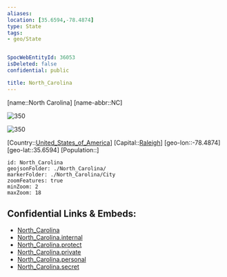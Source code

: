 ```yaml
---
aliases: 
location: [35.6594,-78.4874]
type: State
tags:
- geo/State


SpocWebEntityId: 36053
isDeleted: false
confidential: public

title: North_Carolina
---
```

[name::North Carolina]
[name-abbr::NC]

![350](geo/Continent/North-America/United_States_of_America/North_Carolina/Flag_of_North_Carolina.svg)

![350](geo/Continent/North-America/United_States_of_America/North_Carolina/Seal_of_North_Carolina.svg)

[Country::[United_States_of_America](geo/Continent/North-America/United_States_of_America.md)]
[Capital::[Raleigh](geo/Continent/North-America/United_States_of_America/North_Carolina/City/Raleigh.md)]
[geo-lon::-78.4874]
[geo-lat::35.6594]
[Population::]



```leaflet
id: North_Carolina
geojsonFolder: ./North_Carolina/
markerFolder: ./North_Carolina/City
zoomFeatures: true 
minZoom: 2 
maxZoom: 18
```


## Confidential Links & Embeds: 
- [North_Carolina](../../../../../_public/geo/Continent/North-America/United_States_of_America/North_Carolina.md) 
- [North_Carolina.internal](../../../../../_internal/geo/Continent/North-America/United_States_of_America/North_Carolina.internal.md) 
- [North_Carolina.protect](../../../../../_protect/geo/Continent/North-America/United_States_of_America/North_Carolina.protect.md) 
- [North_Carolina.private](../../../../../_private/geo/Continent/North-America/United_States_of_America/North_Carolina.private.md) 
- [North_Carolina.personal](../../../../../_personal/geo/Continent/North-America/United_States_of_America/North_Carolina.personal.md) 
- [North_Carolina.secret](../../../../../_secret/geo/Continent/North-America/United_States_of_America/North_Carolina.secret.md) 
